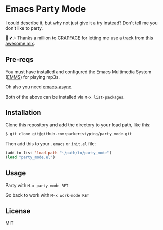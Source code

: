 # Emacs Party Mode

I could describe it, but why not just give it a try instead? Don't tell me you don't like to party.

:sparkling_heart: :two_hearts: :notes:
Thanks a million to [CRAPFACE](https://soundcloud.com/crapface) for letting me use a track from [this awesome mix](https://soundcloud.com/1833-fm/1833-mix-series-vol-78-crapface).

## Pre-reqs

You must have installed and configured the Emacs Multimedia System ([EMMS](https://www.gnu.org/software/emms/)) for playing mp3s.

Oh also you need [emacs-async](https://github.com/jwiegley/emacs-async).

Both of the above can be installed via `M-x list-packages`.

## Installation

Clone this repository and add the directory to your load path, like this:

`$ git clone git@github.com:parkeristyping/party_mode.git`

Then add this to your `.emacs` or `init.el` file:

``` lisp
(add-to-list 'load-path "~/path/to/party_mode")
(load "party_mode.el")
```

## Usage

Party with `M-x party-mode RET`

Go back to work with `M-x work-mode RET`

## License

MIT

